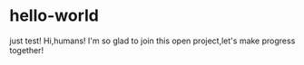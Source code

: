 # hello-world
just test!
 Hi,humans!
 I'm so glad to join this open project,let's make progress together!

